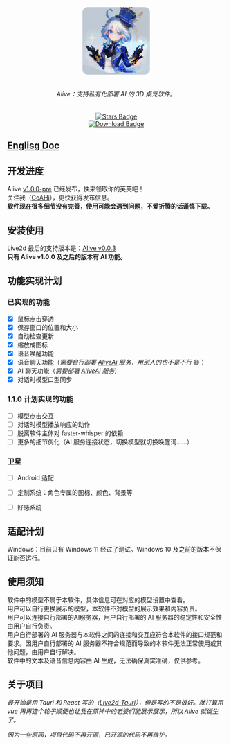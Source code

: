 
<div align="center" style="display: flex; flex-direction: column; align-items: center;">
<img style="width: 156px; height: 156px; border-radius: 12px;" src="./assets/app-icon.png" alt="App Icon"/></a>
<br>
<br>
<i>Alive：支持私有化部署 AI 的 3D 桌宠软件。</i>
<br>
<br>
<a href="https://github.com/TopSea/Alive/stargazers"><img src="https://img.shields.io/github/stars/TopSea/Alive" alt="Stars Badge"/></a>
<a href="https://github.com/TopSea/Alive/releases"><img src="https://img.shields.io/github/downloads/TopSea/Alive/total" alt="Download Badge"/></a>
</div>

## [Englisg Doc](./docs/en/README.md)

## 开发进度
Alive [v1.0.0-pre] 已经发布，快来领取你的芙芙吧！   
关注我（[GoAHi](https://space.bilibili.com/307219768)），更快获得发布信息。    
**软件现在很多细节没有完善，使用可能会遇到问题，不爱折腾的话谨慎下载。**

## 安装使用
Live2d 最后的支持版本是：[Alive v0.0.3](https://github.com/TopSea/Alive/releases/tag/v0.0.3)    
**只有 Alive v1.0.0 及之后的版本有 AI 功能。**

## 功能实现计划
### 已实现的功能

- [x] 鼠标点击穿透
- [x] 保存窗口的位置和大小
- [x] 自动检查更新
- [x] 缩放成图标
- [x] 语音唤醒功能
- [x] 语音聊天功能（*需要自行部署 [AliveAi] 服务，用别人的也不是不行* :smile: ）
- [x] AI 聊天功能（*需要部署 [AliveAi] 服务*）
- [x] 对话时模型口型同步

### 1.1.0 计划实现的功能
- [ ] 模型点击交互
- [ ] 对话时模型播放响应的动作
- [ ] 脱离软件主体对 faster-whisper 的依赖
- [ ] 更多的细节优化（AI 服务连接状态，切换模型就切换唤醒词......）

### 卫星
- [ ] Android 适配
- [ ] 定制系统：角色专属的图标、颜色、背景等
- [ ] 好感系统


## 适配计划
Windows：目前只有 Windows 11 经过了测试。Windows 10 及之前的版本不保证能否运行。  

## 使用须知
软件中的模型不属于本软件，具体信息可在对应的模型设置中查看。  
用户可以自行更换展示的模型，本软件不对模型的展示效果和内容负责。    
用户可以连接自行部署的AI服务器，用户自行部署的 AI 服务器的稳定性和安全性由用户自行负责。    
用户自行部署的 AI 服务器与本软件之间的连接和交互应符合本软件的接口规范和要求。因用户自行部署的 AI 服务器不符合规范而导致的本软件无法正常使用或其他问题，由用户自行解决。    
软件中的文本及语音信息内容由 AI 生成，无法确保真实准确，仅供参考。     
   

## 关于项目
*最开始是用 Tauri 和 React 写的（[Live2d-Tauri]），但是写的不是很好。就打算用 vue 再再造个轮子顺便也让我在原神中的老婆们能展示展示，所以 Alive 就诞生了。*    

*因为一些原因，项目代码不再开源，已开源的代码不再维护。*



[app-icon]: ./assets/app-icon.png
[v1.0.0-pre]: https://github.com/TopSea/Alive/releases/tag/v1.0.0-pre
[AliveAi]: https://github.com/TopSea/AliveAi
[Live2d-Tauri]: https://github.com/TopSea/Live2d-Tauri
